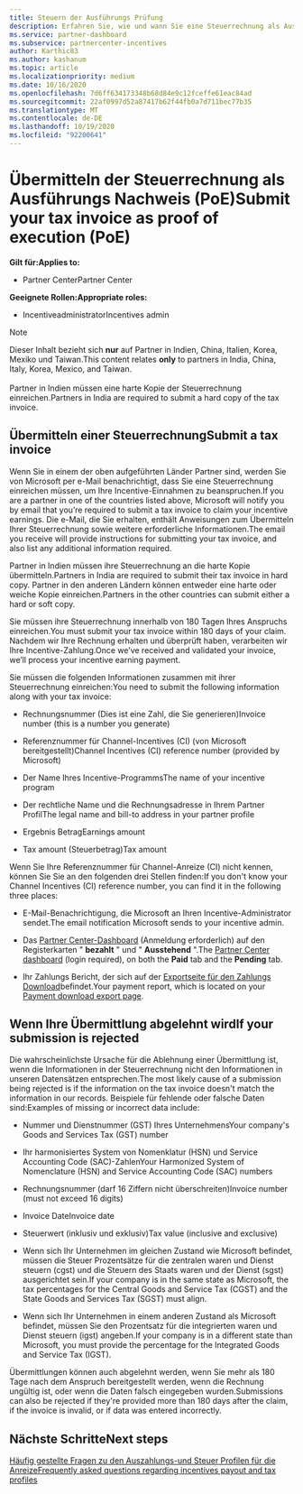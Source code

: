 ```yaml
---
title: Steuern der Ausführungs Prüfung
description: Erfahren Sie, wie und wann Sie eine Steuerrechnung als Ausführungs Nachweis (PoE) einreichen, um Ihre Einnahmen zu beanspruchen.
ms.service: partner-dashboard
ms.subservice: partnercenter-incentives
author: Karthic83
ms.author: kashanum
ms.topic: article
ms.localizationpriority: medium
ms.date: 10/16/2020
ms.openlocfilehash: 7d6ff634173348b68d84e9c12fceffe61eac84ad
ms.sourcegitcommit: 22af0997d52a87417b62f44fb0a7d711bec77b35
ms.translationtype: MT
ms.contentlocale: de-DE
ms.lasthandoff: 10/19/2020
ms.locfileid: "92200641"
---
```

# <a name="submit-your-tax-invoice-as-proof-of-execution-poe"></a><span data-ttu-id="8eb49-103">Übermitteln der Steuerrechnung als Ausführungs Nachweis (PoE)</span><span class="sxs-lookup"><span data-stu-id="8eb49-103">Submit your tax invoice as proof of execution (PoE)</span></span>

<span data-ttu-id="8eb49-104">**Gilt für:**</span><span class="sxs-lookup"><span data-stu-id="8eb49-104">**Applies to:**</span></span>

- <span data-ttu-id="8eb49-105">Partner Center</span><span class="sxs-lookup"><span data-stu-id="8eb49-105">Partner Center</span></span>

<span data-ttu-id="8eb49-106">**Geeignete Rollen:**</span><span class="sxs-lookup"><span data-stu-id="8eb49-106">**Appropriate roles:**</span></span>

- <span data-ttu-id="8eb49-107">Incentiveadministrator</span><span class="sxs-lookup"><span data-stu-id="8eb49-107">Incentives admin</span></span>

>[!NOTE]
><span data-ttu-id="8eb49-108">Dieser Inhalt bezieht sich **nur** auf Partner in Indien, China, Italien, Korea, Mexiko und Taiwan.</span><span class="sxs-lookup"><span data-stu-id="8eb49-108">This content relates **only** to partners in India, China, Italy, Korea, Mexico, and Taiwan.</span></span> <br><br><span data-ttu-id="8eb49-109">Partner in Indien müssen eine harte Kopie der Steuerrechnung einreichen.</span><span class="sxs-lookup"><span data-stu-id="8eb49-109">Partners in India are required to submit a hard copy of the tax invoice.</span></span>

## <a name="submit-a-tax-invoice"></a><span data-ttu-id="8eb49-110">Übermitteln einer Steuerrechnung</span><span class="sxs-lookup"><span data-stu-id="8eb49-110">Submit a tax invoice</span></span>

<span data-ttu-id="8eb49-111">Wenn Sie in einem der oben aufgeführten Länder Partner sind, werden Sie von Microsoft per e-Mail benachrichtigt, dass Sie eine Steuerrechnung einreichen müssen, um Ihre Incentive-Einnahmen zu beanspruchen.</span><span class="sxs-lookup"><span data-stu-id="8eb49-111">If you are a partner in one of the countries listed above, Microsoft will notify you by email that you’re required to submit a tax invoice to claim your incentive earnings.</span></span> <span data-ttu-id="8eb49-112">Die e-Mail, die Sie erhalten, enthält Anweisungen zum Übermitteln Ihrer Steuerrechnung sowie weitere erforderliche Informationen.</span><span class="sxs-lookup"><span data-stu-id="8eb49-112">The email you receive will provide instructions for submitting your tax invoice, and also list any additional information required.</span></span>

<span data-ttu-id="8eb49-113">Partner in Indien müssen ihre Steuerrechnung an die harte Kopie übermitteln.</span><span class="sxs-lookup"><span data-stu-id="8eb49-113">Partners in India are required to submit their tax invoice in hard copy.</span></span> <span data-ttu-id="8eb49-114">Partner in den anderen Ländern können entweder eine harte oder weiche Kopie einreichen.</span><span class="sxs-lookup"><span data-stu-id="8eb49-114">Partners in the other countries can submit either a hard or soft copy.</span></span>

<span data-ttu-id="8eb49-115">Sie müssen ihre Steuerrechnung innerhalb von 180 Tagen Ihres Anspruchs einreichen.</span><span class="sxs-lookup"><span data-stu-id="8eb49-115">You must submit your tax invoice within 180 days of your claim.</span></span> <span data-ttu-id="8eb49-116">Nachdem wir Ihre Rechnung erhalten und überprüft haben, verarbeiten wir Ihre Incentive-Zahlung.</span><span class="sxs-lookup"><span data-stu-id="8eb49-116">Once we’ve received and validated your invoice, we’ll process your incentive earning payment.</span></span>

<span data-ttu-id="8eb49-117">Sie müssen die folgenden Informationen zusammen mit ihrer Steuerrechnung einreichen:</span><span class="sxs-lookup"><span data-stu-id="8eb49-117">You need to submit the following information along with your tax invoice:</span></span>

- <span data-ttu-id="8eb49-118">Rechnungsnummer (Dies ist eine Zahl, die Sie generieren)</span><span class="sxs-lookup"><span data-stu-id="8eb49-118">Invoice number (this is a number you generate)</span></span> 

- <span data-ttu-id="8eb49-119">Referenznummer für Channel-Incentives (CI) (von Microsoft bereitgestellt)</span><span class="sxs-lookup"><span data-stu-id="8eb49-119">Channel Incentives (CI) reference number (provided by Microsoft)</span></span> 

- <span data-ttu-id="8eb49-120">Der Name Ihres Incentive-Programms</span><span class="sxs-lookup"><span data-stu-id="8eb49-120">The name of your incentive program</span></span>

- <span data-ttu-id="8eb49-121">Der rechtliche Name und die Rechnungsadresse in Ihrem Partner Profil</span><span class="sxs-lookup"><span data-stu-id="8eb49-121">The legal name and bill-to address in your partner profile</span></span> 

- <span data-ttu-id="8eb49-122">Ergebnis Betrag</span><span class="sxs-lookup"><span data-stu-id="8eb49-122">Earnings amount</span></span>

- <span data-ttu-id="8eb49-123">Tax amount (Steuerbetrag)</span><span class="sxs-lookup"><span data-stu-id="8eb49-123">Tax amount</span></span>

<span data-ttu-id="8eb49-124">Wenn Sie Ihre Referenznummer für Channel-Anreize (CI) nicht kennen, können Sie Sie an den folgenden drei Stellen finden:</span><span class="sxs-lookup"><span data-stu-id="8eb49-124">If you don't know your Channel Incentives (CI) reference number, you can find it in the following three places:</span></span> 

- <span data-ttu-id="8eb49-125">E-Mail-Benachrichtigung, die Microsoft an Ihren Incentive-Administrator sendet.</span><span class="sxs-lookup"><span data-stu-id="8eb49-125">The email notification Microsoft sends to your incentive admin.</span></span> 

- <span data-ttu-id="8eb49-126">Das [Partner Center-Dashboard](https://partner.microsoft.com/dashboard/) (Anmeldung erforderlich) auf den Registerkarten " **bezahlt** " und " **Ausstehend** ".</span><span class="sxs-lookup"><span data-stu-id="8eb49-126">The [Partner Center dashboard](https://partner.microsoft.com/dashboard/) (login required), on both the **Paid** tab and the **Pending** tab.</span></span>  

- <span data-ttu-id="8eb49-127">Ihr Zahlungs Bericht, der sich auf der [Exportseite für den Zahlungs Download](/partner-center/understand-incentive-payouts#payment-download-export)befindet.</span><span class="sxs-lookup"><span data-stu-id="8eb49-127">Your payment report, which is located on your [Payment download export page](/partner-center/understand-incentive-payouts#payment-download-export).</span></span> 

## <a name="if-your-submission-is-rejected"></a><span data-ttu-id="8eb49-128">Wenn Ihre Übermittlung abgelehnt wird</span><span class="sxs-lookup"><span data-stu-id="8eb49-128">If your submission is rejected</span></span>

<span data-ttu-id="8eb49-129">Die wahrscheinlichste Ursache für die Ablehnung einer Übermittlung ist, wenn die Informationen in der Steuerrechnung nicht den Informationen in unseren Datensätzen entsprechen.</span><span class="sxs-lookup"><span data-stu-id="8eb49-129">The most likely cause of a submission being rejected is if the information on the tax invoice doesn't match the information in our records.</span></span> <span data-ttu-id="8eb49-130">Beispiele für fehlende oder falsche Daten sind:</span><span class="sxs-lookup"><span data-stu-id="8eb49-130">Examples of missing or incorrect data include:</span></span> 

- <span data-ttu-id="8eb49-131">Nummer und Dienstnummer (GST) Ihres Unternehmens</span><span class="sxs-lookup"><span data-stu-id="8eb49-131">Your company's Goods and Services Tax (GST) number</span></span>

- <span data-ttu-id="8eb49-132">Ihr harmonisiertes System von Nomenklatur (HSN) und Service Accounting Code (SAC)-Zahlen</span><span class="sxs-lookup"><span data-stu-id="8eb49-132">Your Harmonized System of Nomenclature (HSN) and Service Accounting Code (SAC) numbers</span></span>

- <span data-ttu-id="8eb49-133">Rechnungsnummer (darf 16 Ziffern nicht überschreiten)</span><span class="sxs-lookup"><span data-stu-id="8eb49-133">Invoice number (must not exceed 16 digits)</span></span>

- <span data-ttu-id="8eb49-134">Invoice Date</span><span class="sxs-lookup"><span data-stu-id="8eb49-134">Invoice date</span></span>

- <span data-ttu-id="8eb49-135">Steuerwert (inklusiv und exklusiv)</span><span class="sxs-lookup"><span data-stu-id="8eb49-135">Tax value (inclusive and exclusive)</span></span>

- <span data-ttu-id="8eb49-136">Wenn sich Ihr Unternehmen im gleichen Zustand wie Microsoft befindet, müssen die Steuer Prozentsätze für die zentralen waren und Dienst steuern (cgst) und die Steuern des Staats waren und der Dienst (sgst) ausgerichtet sein.</span><span class="sxs-lookup"><span data-stu-id="8eb49-136">If your company is in the same state as Microsoft, the tax percentages for the Central Goods and Service Tax (CGST) and the State Goods and Services Tax (SGST) must align.</span></span>

- <span data-ttu-id="8eb49-137">Wenn sich Ihr Unternehmen in einem anderen Zustand als Microsoft befindet, müssen Sie den Prozentsatz für die integrierten waren und Dienst steuern (igst) angeben.</span><span class="sxs-lookup"><span data-stu-id="8eb49-137">If your company is in a different state than Microsoft, you must provide the percentage for the Integrated Goods and Service Tax (IGST).</span></span>

<span data-ttu-id="8eb49-138">Übermittlungen können auch abgelehnt werden, wenn Sie mehr als 180 Tage nach dem Anspruch bereitgestellt werden, wenn die Rechnung ungültig ist, oder wenn die Daten falsch eingegeben wurden.</span><span class="sxs-lookup"><span data-stu-id="8eb49-138">Submissions can also be rejected if they're provided more than 180 days after the claim, if the invoice is invalid, or if data was entered incorrectly.</span></span>

## <a name="next-steps"></a><span data-ttu-id="8eb49-139">Nächste Schritte</span><span class="sxs-lookup"><span data-stu-id="8eb49-139">Next steps</span></span>

[<span data-ttu-id="8eb49-140">Häufig gestellte Fragen zu den Auszahlungs-und Steuer Profilen für die Anreize</span><span class="sxs-lookup"><span data-stu-id="8eb49-140">Frequently asked questions regarding incentives payout and tax profiles</span></span>](incentives-payout-tax-profile-faqs.md)
